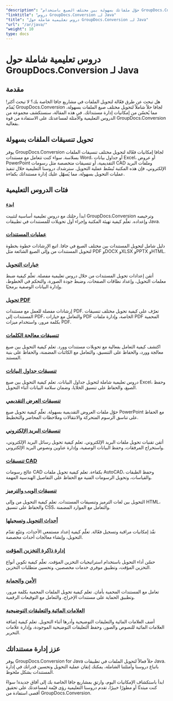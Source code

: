 ```yaml
---
"description": "حوّل ملفاتك بسهولة بين مختلف الصيغ باستخدام GroupDocs.Conversion لجافا. سهّل إدارة مستنداتك مع خيارات قابلة للتخصيص."
"linktitle": "دروس GroupDocs.Conversion لـ Java"
"title": "دروس تعليمية شاملة حول GroupDocs.Conversion لـ Java"
"url": "/ar/java/"
"weight": 10
type: docs
---
```

# دروس تعليمية شاملة حول GroupDocs.Conversion لـ Java

## مقدمة

هل تبحث عن طرق فعّالة لتحويل الملفات في مشاريع جافا الخاصة بك؟ لا تبحث أكثر! يُقدّم GroupDocs.Conversion لجافا حلاً شاملاً لتحويل مختلف صيغ الملفات بسهولة، مما يُحسّن من إمكانيات إدارة مستنداتك. في هذه المقالة، سنستكشف مجموعة من الدروس التعليمية والأمثلة لمساعدتك على الاستفادة من قوة GroupDocs.Conversion بفعالية.

## تحويل تنسيقات الملفات بسهولة

يوفر GroupDocs.Conversion لجافا إمكانيات فعّالة لتحويل مختلف تنسيقات الملفات بسلاسة. سواء كنت تتعامل مع مستندات Word، أو جداول بيانات Excel، أو عروض PowerPoint التقديمية، أو تنسيقات متخصصة مثل رسومات CAD وملفات البريد الإلكتروني، فإن هذه المكتبة تُبسّط عملية التحويل. سترشدك دروسنا التعليمية خلال تنفيذ عمليات التحويل بسهولة، مما يُسهّل عليك إدارة مستنداتك بكفاءة.

## فئات الدروس التعليمية

### [ابدء](./getting-started/)
ابدأ رحلتك مع دروس تعليمية أساسية لتثبيت GroupDocs.Conversion وترخيصه وإعداده. تعلّم كيفية تهيئة المكتبة وإجراء أول تحويلات للمستندات في تطبيقات Java.

### [عمليات المستندات](./document-operations/)
دليل شامل لتحويل المستندات بين مختلف الصيغ في جافا. اتبع الإرشادات خطوة بخطوة لتحويل المستندات من وإلى الصيغ الشائعة مثل PDF وDOCX وXLSX وPPTX وHTML.

### [خيارات التحويل](./conversion-options/)
أتقن إعدادات تحويل المستندات من خلال دروس تعليمية مفصلة. تعلّم كيفية ضبط معلمات التحويل، وإعداد نطاقات الصفحات، وضبط جودة الصورة، والتحكم في الخطوط، وإدارة البيانات الوصفية برمجيًا.

### [تحويل PDF](./pdf-conversion/)
إرشادات مفصلة للعمل مع مستندات PDF. تعرّف على كيفية تحويل مختلف تنسيقات المستندات إلى PDF، والتعامل مع خيارات PDF الخاصة، وإدارة ملفات PDF المحمية بكلمة مرور، واستخدام ميزات PDF.

### [تنسيقات معالجة الكلمات](./word-processing-formats/)
اكتشف كيفية التعامل بفعالية مع تحويلات مستندات وورد. تعلم كيفية التحويل بين صيغ معالجة وورد، والحفاظ على التنسيق، والتعامل مع الكائنات المضمنة، والحفاظ على بنية المستند.

### [تنسيقات جداول البيانات](./spreadsheet-formats/)
دروس تعليمية شاملة لتحويل جداول البيانات. تعلم كيفية التحويل بين صيغ Excel، وحفظ الصيغ، والحفاظ على تنسيق الخلايا، وضمان سلامة البيانات أثناء التحويل.

### [تنسيقات العرض التقديمي](./presentation-formats/)
حوّل ملفات العروض التقديمية بسهولة. تعلّم كيفية تحويل صيغ PowerPoint مع الحفاظ على تناسق الرسوم المتحركة والانتقالات وملاحظات المحاضر والتخطيط.

### [تنسيقات البريد الإلكتروني](./email-formats/)
أتقن تقنيات تحويل ملفات البريد الإلكتروني. تعلم كيفية تحويل رسائل البريد الإلكتروني، واستخراج المرفقات، وحفظ البيانات الوصفية، وإدارة عناوين ونصوص البريد الإلكتروني.

### [تنسيقات CAD](./cad-formats/)
عالج رسومات CAD بكفاءة. تعلم كيفية تحويل ملفات AutoCAD، وحفظ الطبقات والقياسات، وتحويل الرسومات الفنية مع الحفاظ على التفاصيل الهندسية المهمة.

### [تنسيقات الويب والترميز](./web-markup-formats/)
التحويل بين لغات الترميز وتنسيقات المستندات. تعلم كيفية التحويل من وإلى HTML، والحفاظ على تنسيق CSS، والتعامل مع الموارد المضمنة.

### [أحداث التحويل وتسجيلها](./conversion-events-logging/)
نفّذ إمكانيات مراقبة وتسجيل فعّالة. تعلّم كيفية إعداد مستمعي الأحداث، وتتبّع تقدّم التحويل، وإنشاء معالجات أحداث مخصصة.

### [إدارة ذاكرة التخزين المؤقت](./cache-management/)
حسّن أداء التحويل باستخدام استراتيجيات التخزين المؤقت. تعلّم كيفية تكوين أنواع التخزين المؤقت، وتطبيق موفري خدمات مخصصين، وتحسين متطلبات التخزين.

### [الأمن والحماية](./security-protection/)
تعامل مع المستندات المحمية بأمان. تعلم كيفية تحويل الملفات المحمية بكلمة مرور، وتطبيق الحماية على مستندات الإخراج، والتعامل مع التوقيعات الرقمية.

### [العلامات المائية والتعليقات التوضيحية](./watermarks-annotations/)
أضف العلامات المائية والتعليقات التوضيحية وأدرها أثناء التحويل. تعلم كيفية إضافة العلامات المائية للنصوص والصور، وحفظ التعليقات التوضيحية الموجودة، وإدارة علامات التحرير.

## عزز إدارة مستنداتك

يوفر GroupDocs.Conversion for Java حلاً فعالاً لتحويل الملفات في تطبيقات Java. باتباع دروسنا وأمثلتنا الشاملة، يمكنك إتقان عملية التحويل وتحسين قدراتك في إدارة المستندات بشكل ملحوظ.

ابدأ باستكشاف الإمكانيات اليوم، وارتقِ بمشاريع جافا الخاصة بك إلى آفاق جديدة! سواءً كنت مبتدئًا أو مطورًا خبيرًا، تقدم دروسنا التعليمية رؤى قيّمة لمساعدتك على تحقيق أقصى استفادة من GroupDocs.Conversion.